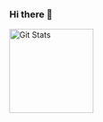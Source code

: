 ### Hi there 👋

<a href="https://github.com/amiralidev"><img alt="Git Stats" src="https://github-readme-stats.vercel.app/api?username=amiralidev&show_icons=true" height="150" /></a>

<!--
**amiralidev/amiralidev** is a ✨ _special_ ✨ repository because its `README.md` (this file) appears on your GitHub profile.

Here are some ideas to get you started:

- 🔭 I’m currently working on ...
- 🌱 I’m currently learning ...
- 👯 I’m looking to collaborate on ...
- 🤔 I’m looking for help with ...
- 💬 Ask me about ...
- 📫 How to reach me: ...
- 😄 Pronouns: ...
- ⚡ Fun fact: ...
-->
